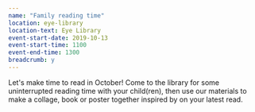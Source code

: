 ```yaml
---
name: "Family reading time"
location: eye-library
location-text: Eye Library
event-start-date: 2019-10-13
event-start-time: 1100
event-end-time: 1300
breadcrumb: y
---
```


Let's make time to read in October! Come to the library for some uninterrupted reading time with your child(ren), then use our materials to make a collage, book or poster together inspired by on your latest read.
